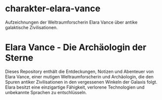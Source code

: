 # charakter-elara-vance
Aufzeichnungen der Weltraumforscherin Elara Vance über antike galaktische Zivilisationen.
# Elara Vance - Die Archäologin der Sterne
Dieses Repository enthält die Entdeckungen, Notizen und Abenteuer von Elara Vance, einer mutigen Weltraumforscherin und Archäologin, die den Spuren antiker Zivilisationen in den vergessenen Winkeln der Galaxis folgt. Elara besitzt eine einzigartige Fähigkeit, verlorene Technologien und unbekannte Sprachen zu entschlüsseln.

